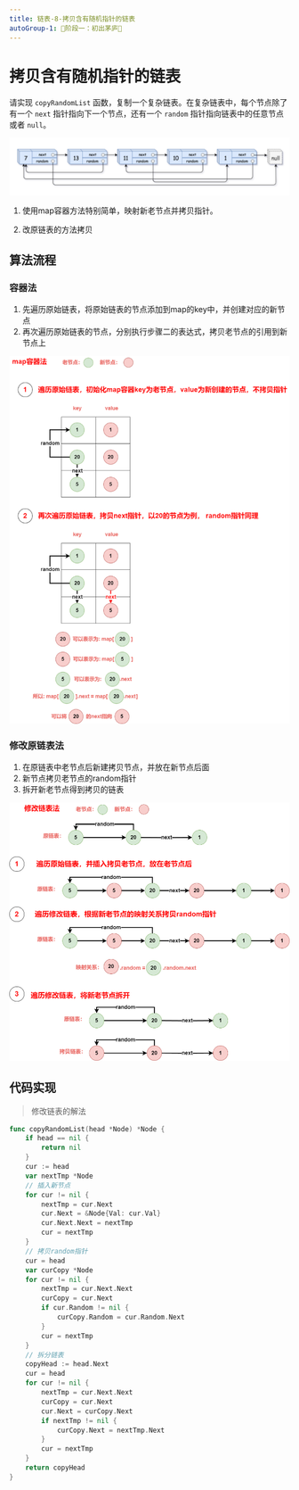 ```yaml
---
title: 链表-8-拷贝含有随机指针的链表
autoGroup-1: 🌱阶段一：初出茅庐🌱
---
```


# 拷贝含有随机指针的链表

请实现 `copyRandomList` 函数，复制一个复杂链表。在复杂链表中，每个节点除了有一个 `next` 指针指向下一个节点，还有一个 `random` 指针指向链表中的任意节点或者 `null`。

![](/g1_data_struct_linked_list_8_copy_random_list.assets/linked_list_copy_random_list.drawio.png)

1. 使用map容器方法特别简单，映射新老节点并拷贝指针。

2. 改原链表的方法拷贝

## 算法流程

### 容器法

1. 先遍历原始链表，将原始链表的节点添加到map的key中，并创建对应的新节点
2. 再次遍历原始链表的节点，分别执行步骤二的表达式，拷贝老节点的引用到新节点上

![](/g1_data_struct_linked_list_8_copy_random_list.assets/linked_list_copy_random_list1.drawio.png)

### 修改原链表法

1. 在原链表中老节点后新建拷贝节点，并放在新节点后面
2. 新节点拷贝老节点的random指针
3. 拆开新老节点得到拷贝的链表

![](/g1_data_struct_linked_list_8_copy_random_list.assets/linked_list_copy_random_list2.drawio.png)

## 代码实现

> 修改链表的解法

```go
func copyRandomList(head *Node) *Node {
	if head == nil {
		return nil
	}
	cur := head
	var nextTmp *Node
	// 插入新节点
	for cur != nil {
		nextTmp = cur.Next
		cur.Next = &Node{Val: cur.Val}
		cur.Next.Next = nextTmp
		cur = nextTmp
	}
	// 拷贝random指针
	cur = head
	var curCopy *Node
	for cur != nil {
		nextTmp = cur.Next.Next
		curCopy = cur.Next
		if cur.Random != nil {
			curCopy.Random = cur.Random.Next
		}
		cur = nextTmp
	}
	// 拆分链表
	copyHead := head.Next
	cur = head
	for cur != nil {
		nextTmp = cur.Next.Next
		curCopy = cur.Next
		cur.Next = curCopy.Next
		if nextTmp != nil {
			curCopy.Next = nextTmp.Next
		}
		cur = nextTmp
	}
	return copyHead
}
```
